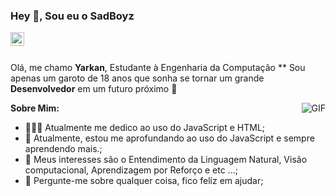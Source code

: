 ### Hey 👋, Sou eu o SadBoyz
<a href="https://www.instagram.com/yarkann_">
  <img align="left" alt="Yarkan Traapey" width="22px" src="https://cdn.jsdelivr.net/npm/simple-icons@v3/icons/instagram.svg" />
</a>

<br />
<br />

Olá, me chamo **Yarkan**, Estudante à Engenharia da Computação **  Sou apenas um garoto de 18 anos que sonha se tornar um grande **Desenvolvedor** em um futuro próximo  :rocket: 

  <img align="right" alt="GIF" src="https://i.pinimg.com/originals/e4/26/70/e426702edf874b181aced1e2fa5c6cde.gif" />

**Sobre Mim:**

- 👨🏽‍💻 Atualmente me dedico ao uso do JavaScript e HTML;
- 🌱 Atualmente, estou me aprofundando ao uso do JavaScript e sempre aprendendo mais.; 
- 🤔 Meus interesses são o Entendimento da Linguagem Natural, Visão computacional, Aprendizagem por Reforço e etc ...;
- 💬 Pergunte-me sobre qualquer coisa, fico feliz em ajudar;

